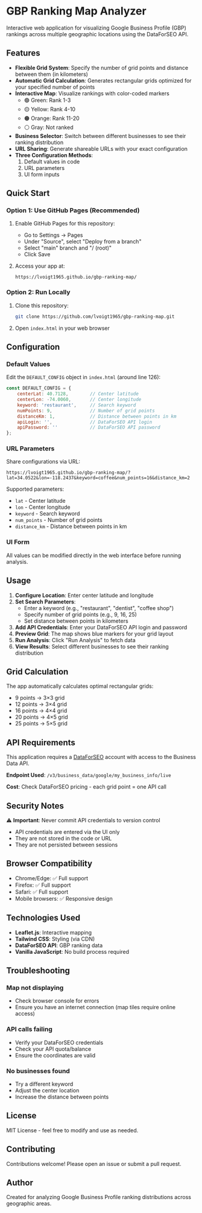 # GBP Ranking Map Analyzer

Interactive web application for visualizing Google Business Profile (GBP) rankings across multiple geographic locations using the DataForSEO API.

## Features

- **Flexible Grid System**: Specify the number of grid points and distance between them (in kilometers)
- **Automatic Grid Calculation**: Generates rectangular grids optimized for your specified number of points
- **Interactive Map**: Visualize rankings with color-coded markers
  - 🟢 Green: Rank 1-3
  - 🟡 Yellow: Rank 4-10
  - 🟠 Orange: Rank 11-20
  - ⚪ Gray: Not ranked
- **Business Selector**: Switch between different businesses to see their ranking distribution
- **URL Sharing**: Generate shareable URLs with your exact configuration
- **Three Configuration Methods**:
  1. Default values in code
  2. URL parameters
  3. UI form inputs

## Quick Start

### Option 1: Use GitHub Pages (Recommended)

1. Enable GitHub Pages for this repository:
   - Go to Settings → Pages
   - Under "Source", select "Deploy from a branch"
   - Select "main" branch and "/ (root)"
   - Click Save

2. Access your app at:
   ```
   https://lvoigt1965.github.io/gbp-ranking-map/
   ```

### Option 2: Run Locally

1. Clone this repository:
   ```bash
   git clone https://github.com/lvoigt1965/gbp-ranking-map.git
   ```

2. Open `index.html` in your web browser

## Configuration

### Default Values

Edit the `DEFAULT_CONFIG` object in `index.html` (around line 126):

```javascript
const DEFAULT_CONFIG = {
    centerLat: 40.7128,        // Center latitude
    centerLon: -74.0060,       // Center longitude
    keyword: 'restaurant',     // Search keyword
    numPoints: 9,              // Number of grid points
    distanceKm: 1,             // Distance between points in km
    apiLogin: '',              // DataForSEO API login
    apiPassword: ''            // DataForSEO API password
};
```

### URL Parameters

Share configurations via URL:

```
https://lvoigt1965.github.io/gbp-ranking-map/?lat=34.0522&lon=-118.2437&keyword=coffee&num_points=16&distance_km=2
```

Supported parameters:
- `lat` - Center latitude
- `lon` - Center longitude
- `keyword` - Search keyword
- `num_points` - Number of grid points
- `distance_km` - Distance between points in km

### UI Form

All values can be modified directly in the web interface before running analysis.

## Usage

1. **Configure Location**: Enter center latitude and longitude
2. **Set Search Parameters**:
   - Enter a keyword (e.g., "restaurant", "dentist", "coffee shop")
   - Specify number of grid points (e.g., 9, 16, 25)
   - Set distance between points in kilometers
3. **Add API Credentials**: Enter your DataForSEO API login and password
4. **Preview Grid**: The map shows blue markers for your grid layout
5. **Run Analysis**: Click "Run Analysis" to fetch data
6. **View Results**: Select different businesses to see their ranking distribution

## Grid Calculation

The app automatically calculates optimal rectangular grids:

- 9 points → 3×3 grid
- 12 points → 3×4 grid
- 16 points → 4×4 grid
- 20 points → 4×5 grid
- 25 points → 5×5 grid

## API Requirements

This application requires a [DataForSEO](https://dataforseo.com/) account with access to the Business Data API.

**Endpoint Used**: `/v3/business_data/google/my_business_info/live`

**Cost**: Check DataForSEO pricing - each grid point = one API call

## Security Notes

⚠️ **Important**: Never commit API credentials to version control

- API credentials are entered via the UI only
- They are not stored in the code or URL
- They are not persisted between sessions

## Browser Compatibility

- Chrome/Edge: ✅ Full support
- Firefox: ✅ Full support
- Safari: ✅ Full support
- Mobile browsers: ✅ Responsive design

## Technologies Used

- **Leaflet.js**: Interactive mapping
- **Tailwind CSS**: Styling (via CDN)
- **DataForSEO API**: GBP ranking data
- **Vanilla JavaScript**: No build process required

## Troubleshooting

### Map not displaying
- Check browser console for errors
- Ensure you have an internet connection (map tiles require online access)

### API calls failing
- Verify your DataForSEO credentials
- Check your API quota/balance
- Ensure the coordinates are valid

### No businesses found
- Try a different keyword
- Adjust the center location
- Increase the distance between points

## License

MIT License - feel free to modify and use as needed.

## Contributing

Contributions welcome! Please open an issue or submit a pull request.

## Author

Created for analyzing Google Business Profile ranking distributions across geographic areas.